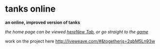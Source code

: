 # tanks online
**an online, improved version of tanks**


*the home page can be viewed [here](https://goo.gl/8EU1oY)<a href="https://goo.gl/8EU1oY" target="_blank">New Tab</a>, or go straight to the [game](https://goo.gl/YaDgC8)*

work on the project here
http://liveweave.com/#&togetherjs=2qbM5Ln93w
